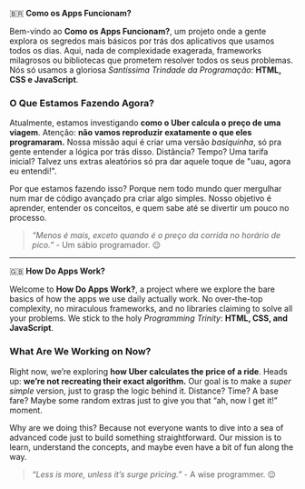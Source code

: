 🇧🇷 **Como os Apps Funcionam?**

Bem-vindo ao **Como os Apps Funcionam?**, um projeto onde a gente explora os segredos mais básicos por trás dos aplicativos que usamos todos os dias. Aqui, nada de complexidade exagerada, frameworks milagrosos ou bibliotecas que prometem resolver todos os seus problemas. Nós só usamos a gloriosa *Santíssima Trindade da Programação*: **HTML, CSS e JavaScript**.  

### O Que Estamos Fazendo Agora?  
Atualmente, estamos investigando **como o Uber calcula o preço de uma viagem**. Atenção: **não vamos reproduzir exatamente o que eles programaram.** Nossa missão aqui é criar uma versão *basiquinha*, só pra gente entender a lógica por trás disso. Distância? Tempo? Uma tarifa inicial? Talvez uns extras aleatórios só pra dar aquele toque de "uau, agora eu entendi!".  

Por que estamos fazendo isso? Porque nem todo mundo quer mergulhar num mar de código avançado pra criar algo simples. Nosso objetivo é aprender, entender os conceitos, e quem sabe até se divertir um pouco no processo.  

> *“Menos é mais, exceto quando é o preço da corrida no horário de pico.”* - Um sábio programador. 😌  

---

🇬🇧 **How Do Apps Work?**

Welcome to **How Do Apps Work?**, a project where we explore the bare basics of how the apps we use daily actually work. No over-the-top complexity, no miraculous frameworks, and no libraries claiming to solve all your problems. We stick to the holy *Programming Trinity*: **HTML, CSS, and JavaScript**.  

### What Are We Working on Now?  
Right now, we’re exploring **how Uber calculates the price of a ride**. Heads up: **we’re not recreating their exact algorithm.** Our goal is to make a *super simple* version, just to grasp the logic behind it. Distance? Time? A base fare? Maybe some random extras just to give you that “ah, now I get it!” moment.  

Why are we doing this? Because not everyone wants to dive into a sea of advanced code just to build something straightforward. Our mission is to learn, understand the concepts, and maybe even have a bit of fun along the way.  

> *“Less is more, unless it’s surge pricing.”* - A wise programmer. 😌  
